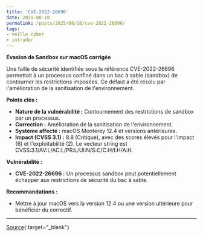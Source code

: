 ```yaml
---
title: 'CVE-2022-26696'
date: 2025-08-10
permalink: /posts/2025/08/10/cve-2022-26696/
tags:
- veille-cyber
- intruder
---
```

**Évasion de Sandbox sur macOS corrigée**

Une faille de sécurité identifiée sous la référence CVE-2022-26696 permettait à un processus confiné dans un bac à sable (sandbox) de contourner les restrictions imposées. Ce défaut a été résolu par l'amélioration de la sanitisation de l'environnement.

**Points clés :**

*   **Nature de la vulnérabilité :** Contournement des restrictions de sandbox par un processus.
*   **Correction :** Amélioration de la sanitisation de l'environnement.
*   **Système affecté :** macOS Monterey 12.4 et versions antérieures.
*   **Impact (CVSS 3.1) :** 8.8 (Critique), avec des scores élevés pour l'impact (6) et l'exploitabilité (2). Le vecteur string est CVSS:3.1/AV:L/AC:L/PR:L/UI:N/S:C/C:H/I:H/A:H.

**Vulnérabilité :**

*   **CVE-2022-26696 :** Un processus sandbox peut potentiellement échapper aux restrictions de sécurité du bac à sable.

**Recommandations :**

*   Mettre à jour macOS vers la version 12.4 ou une version ultérieure pour bénéficier du correctif.

---
[Source](https://cvemon.intruder.io/cves/CVE-2022-26696){:target="_blank"}
